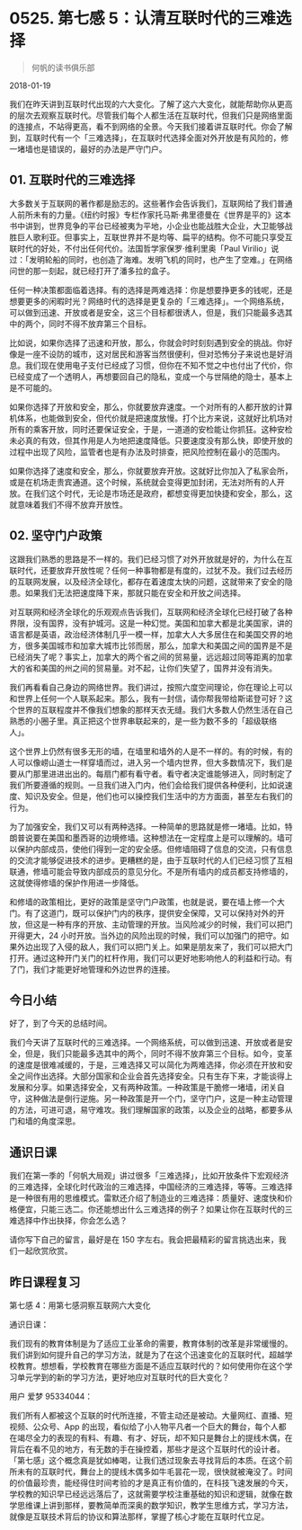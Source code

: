 # 0525. 第七感 5：认清互联时代的三难选择

> 何帆的读书俱乐部

2018-01-19

我们在昨天讲到互联时代出现的六大变化。了解了这六大变化，就能帮助你从更高的层次去观察互联时代。尽管我们每个人都生活在互联时代，但我们只是网络里面的连接点，不站得更高，看不到网络的全景。今天我们接着讲互联时代。你会了解到，互联时代有一个「三难选择」，在互联时代选择全面对外开放是有风险的，修一堵墙也是错误的，最好的办法是严守门户。

## 01. 互联时代的三难选择

大多数关于互联网的著作都是励志的。这些著作会告诉我们，互联网给了我们普通人前所未有的力量。《纽约时报》专栏作家托马斯·弗里德曼在《世界是平的》这本书中讲到，世界竞争的平台已经被夷为平地，小企业也能战胜大企业，大卫能够战胜巨人歌利亚。但事实上，互联世界并不是均等、扁平的结构。你不可能只享受互联时代的好处，不付出任何代价。法国哲学家保罗·维利里奥「Paul Virilio」说过：「发明轮船的同时，也创造了海难。发明飞机的同时，也产生了空难。」在网络问世的那一刻起，就已经打开了潘多拉的盒子。

任何一种决策都面临着选择。有的选择是两难选择：你是想要挣更多的钱呢，还是想要更多的闲暇时光？网络时代的选择是更复杂的「三难选择」。一个网络系统，可以做到迅速、开放或者是安全，这三个目标都很诱人，但是，我们只能最多选其中的两个，同时不得不放弃第三个目标。

比如说，如果你选择了迅速和开放，那么，你就会时时刻刻遇到安全的挑战。你好像是一座不设防的城市，这对居民和游客当然很便利，但对恐怖分子来说也是好消息。我们现在使用电子支付已经成了习惯，但你在不知不觉之中也付出了代价，你已经变成了一个透明人，再想要回自己的隐私，变成一个与世隔绝的隐士，基本上是不可能的。

如果你选择了开放和安全，那么，你就要放弃速度。一个对所有的人都开放的计算机体系，也能做到安全，但代价就是把速度放慢。打个比方来说，这就好比机场对所有的乘客开放，同时还要保证安全，于是，一道道的安检能让你抓狂。这种安检未必真的有效，但其作用是人为地把速度降低。只要速度没有那么快，即使开放的过程中出现了风险，监管者也是有办法及时排查，把风险控制在最小的范围内。

如果你选择了速度和安全，那么，你就要放弃开放。这就好比你加入了私家会所，或是在机场走贵宾通道。这个时候，系统就会变得更加封闭，无法对所有的人开放。在我们这个时代，无论是市场还是政府，都想变得更加快捷和安全，那么，这就意味着我们不得不放弃开放性。

## 02. 坚守门户政策

这跟我们熟悉的思路是不一样的。我们已经习惯了对外开放就是好的，为什么在互联时代，还要放弃开放性呢？任何一种事物都是有度的，过犹不及。我们过去经历的互联网发展，以及经济全球化，都存在着速度太快的问题，这就带来了安全的隐患。如果我们无法把速度降下来，那就只能在安全和开放之间选择。

对互联网和经济全球化的乐观观点告诉我们，互联网和经济全球化已经打破了各种界限，没有国界，没有护城河。这是一种幻觉。美国和加拿大都是北美国家，讲的语言都是英语，政治经济体制几乎一模一样，加拿大人大多居住在和美国交界的地方，很多美国城市和加拿大城市比邻而居，那么，加拿大和美国之间的国界是不是已经消失了呢？事实上，加拿大的两个省之间的贸易量，远远超过同等距离的加拿大的省和美国的州之间的贸易量。对不起，让你们失望了，国界并没有消失。

我们再看看自己身边的网络世界。我们讲过，按照六度空间理论，你在理论上可以和世界上任何一个人联系起来。那么，我有一封信，请你帮我带给斯诺登可好？这个世界的互联程度并不像我们想象的那样天衣无缝。我们大多数人仍然生活在自己熟悉的小圈子里。真正把这个世界串联起来的，是一些为数不多的「超级联络人」。

这个世界上仍然有很多无形的墙，在墙里和墙外的人是不一样的。有的时候，有的人可以像崂山道士一样穿墙而过，进入另一个墙内世界，但大多数情况下，我们是要从门那里进进出出的。每扇门都有看守者。看守者决定谁能够进入，同时制定了我们所要遵循的规则。一旦我们进入门内，他们会给我们提供各种便利，比如说速度、知识及安全。但是，他们也可以操控我们生活中的方方面面，甚至左右我们的行为。

为了加强安全，我们又可以有两种选择。一种简单的思路就是修一堵墙。比如，特朗普说要在美国和墨西哥的边境修墙。这种想法在一定程度上是可以理解的。墙可以保护内部成员，使他们得到一定的安全感。但修墙阻碍了信息的交流，只有信息的交流才能够促进技术的进步。更糟糕的是，由于互联时代的人们已经习惯了互相联通，修墙可能会导致内部成员的意见分化。不是所有墙内的成员都支持修墙的，这就使得修墙的保护作用进一步降低。

和修墙的政策相比，更好的政策是坚守门户政策，也就是说，要在墙上修一个大门。有了这道门，既可以保护门内的秩序，提供安全保障，又可以保持对外的开放，但这是一种有序的开放、主动管理的开放。当风险减少的时候，我们可以把门开得更大，24 小时开放。当外边的风险出现的时候，我们可以加强门的把守。如果外边出现了入侵的敌人，我们可以把门关上。如果是朋友来了，我们可以把大门打开。通过这种开门关门的杠杆作用，我们可以更好地影响他人的利益和行动。有了门，我们才能更好地管理和外边世界的连接。

## 今日小结

好了，到了今天的总结时间。

我们今天讲了互联时代的三难选择。一个网络系统，可以做到迅速、开放或者是安全，但是，我们只能最多选其中的两个，同时不得不放弃第三个目标。如今，变革的速度是很难减缓的，于是，三难选择又可以简化为两难选择，你必须在开放和安全之间作出选择。大部分国家和企业会首先选择安全。只有生存下来，才能谈得上发展和分享。如果选择安全，又有两种政策。一种政策是干脆修一堵墙，闭关自守，这种做法是倒行逆施。另一种政策是开一个门，坚守门户，这是一种主动管理的方法，可进可退，易守难攻。我们理解国家的政策，以及企业的战略，都要多从门和墙的角度深思。

## 通识日课

我们在第一季的「何帆大局观」讲过很多「三难选择」，比如开放条件下宏观经济的三难选择，全球化时代政治的三难选择，中国经济的三难选择，等等。三难选择是一种很有用的思维模式。雷默还介绍了制造业的三难选择：质量好、速度快和价格便宜，只能三选二。你还能想出什么三难选择的例子？如果让你在互联时代的三难选择中作出抉择，你会怎么选？

请你写下自己的留言，最好是在 150 字左右。我会把最精彩的留言挑选出来，我们一起欣赏欣赏。

## 昨日课程复习

第七感 4：用第七感洞察互联网六大变化

通识日课：

我们现有的教育体制是为了适应工业革命的需要，教育体制的改革是非常缓慢的。我们讲到如何提升自己的学习方法，就是为了在这个迅速变化的互联时代，超越学校教育。想想看，学校教育在哪些方面是不适应互联时代的？如何使用你在这个学习单元学到的新的学习方法，更好地应对互联时代的巨大变化？

用户 爱梦 95334044：

我们所有人都被这个互联的时代所连接，不管主动还是被动。大量网红、直播、短视频、公众号、App 的出现，看似给了小人物平凡者一个巨大的舞台，每个人都在竭尽全力的表现的有料、有趣、有才、好玩，却不知只是舞台上的提线木偶，在背后在看不见的地方，有无数的手在操控着，那些才是这个互联时代的设计者。「第七感」这个概念真是犹如棒喝，让我们透过现象去寻找背后的本质。在这个前所未有的互联时代，舞台上的提线木偶多如牛毛昙花一现，很快就被淹没了。时间的价值最珍贵，能经得住时间考验的才是真正有价值的，在科技飞速发展的今天，学校教的知识早已经远远落后了，这就需要学校注重基础的知识和逻辑，就像在数学思维课上讲到那样，要教简单而深奥的数学知识，教学生思维方式，学习方法，就像是互联技术背后的协议和算法那样，掌握了核心才能在互联时代立足。


